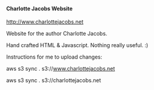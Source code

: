 #### Charlotte Jacobs Website

http://www.charlottejacobs.net

Website for the author Charlotte Jacobs.

Hand crafted HTML & Javascript.  Nothing really useful. :)

Instructions for me to upload changes:

aws s3 sync . s3://www.charlottejacobs.net

aws s3 sync . s3://charlottejacobs.net
